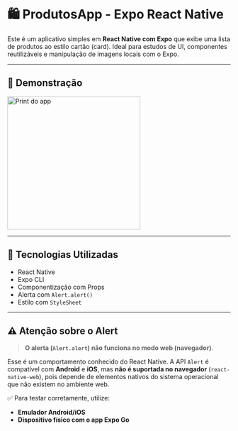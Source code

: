 # 🛍️ ProdutosApp - Expo React Native

Este é um aplicativo simples em **React Native com Expo** que exibe uma lista de produtos ao estilo cartão (card). Ideal para estudos de UI, componentes reutilizáveis e manipulação de imagens locais com o Expo.

---

## 📱 Demonstração

<img src="https://github.com/SEU_USUARIO/produtos-app/blob/main/print.png" width="300" alt="Print do app">

---

## 🚀 Tecnologias Utilizadas

- React Native
- Expo CLI
- Componentização com Props
- Alerta com `Alert.alert()`
- Estilo com `StyleSheet`

---

## ⚠️ Atenção sobre o Alert

> **O alerta (`Alert.alert`) não funciona no modo web (navegador)**.

Esse é um comportamento conhecido do React Native. A API `Alert` é compatível com **Android** e **iOS**, mas **não é suportada no navegador** (`react-native-web`), pois depende de elementos nativos do sistema operacional que não existem no ambiente web.

✅ Para testar corretamente, utilize:
- **Emulador Android/iOS**
- **Dispositivo físico com o app Expo Go**




